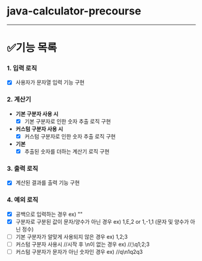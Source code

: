# java-calculator-precourse

---

# ✅기능 목록

### 1. 입력 로직

- [x] 사용자가 문자열 입력 기능 구현

### 2. 계산기

- **기본 구분자 사용 시**
    - [x] 기본 구분자로 인한 숫자 추출 로직 구현
- **커스텀 구분자 사용 시**
    - [x] 커스텀 구분자로 인한 숫자 추출 로직 구현
- **기본**
    - [x] 추출된 숫자를 더하는 계산기 로직 구현

### 3. 출력 로직

- [x] 계산된 결과를 출력 기능 구현

### 4. 예외 로직
- [x] 공백으로 입력하는 경우 
     ex) ""
- [x] 구분자로 구분된 값이 문자/양수가 아닌 경우 
     ex) 1,E,2 or 1,-1,1 (문자 및 양수가 아닌 정수)
- [ ] 기본 구분자가 알맞게 사용되지 않은 경우
     ex) 1,2;3
- [ ] 커스텀 구분자 사용시 //시작 후 \n이 없는 경우
     ex) //;\q1;2;3
- [ ] 커스텀 구분자가 문자가 아닌 숫자인 경우
     ex) //q\n1q2q3
